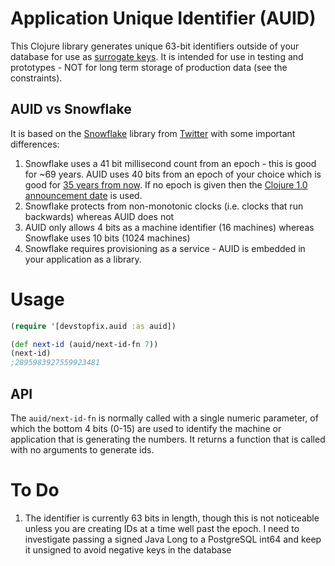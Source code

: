 Application Unique Identifier (AUID)
====================================

This Clojure library generates unique 63-bit identifiers outside of your database for use as [surrogate keys][1]. It is intended for use in testing and prototypes - NOT for long term storage of production data (see the constraints).

AUID vs Snowflake
-----------------

It is based on the [Snowflake][2] library from [Twitter][3] with some important differences:

1. Snowflake uses a 41 bit millisecond count from an epoch - this is good for ~69 years. AUID uses 40 bits from an epoch of your choice which is good for [35 years from now][4]. If no epoch is given then the [Clojure 1.0 announcement date][5] is used.
2. Snowflake protects from non-monotonic clocks (i.e. clocks that run backwards) whereas AUID does not
3. AUID only allows 4 bits as a machine identifier (16 machines) whereas Snowflake uses 10 bits (1024 machines)
4. Snowflake requires provisioning as a service - AUID is embedded in your application as a library.

Usage
=====

``` clojure
(require '[devstopfix.auid :as auid])

(def next-id (auid/next-id-fn 7))
(next-id)
;2895983927559923481
```

API
---

The ```auid/next-id-fn``` is normally called with a single numeric parameter, of which the bottom 4 bits (0-15) are used to identify the machine or application that is generating the numbers. It returns a function that is called with no arguments to generate ids.


To Do
=====

1. The identifier is currently 63 bits in length, though this is not noticeable unless you are creating IDs at a time well past the epoch. I need to investigate passing a signed Java Long to a PostgreSQL int64 and keep it unsigned to avoid negative keys in the database

[1]: http://en.wikipedia.org/wiki/Surrogate_key
[2]: https://github.com/twitter/snowflake/releases/tag/snowflake-2010
[3]: https://blog.twitter.com/engineering
[4]: http://www.wolframalpha.com/input/?i=2%5E40ms+from+now
[5]: https://groups.google.com/forum/#!topic/clojure/HmYdFr2RDd0
